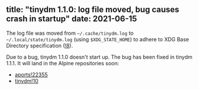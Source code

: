 title: "tinydm 1.1.0: log file moved, bug causes crash in startup"
date: 2021-06-15
---

The log file was moved from `~/.cache/tinydm.log` to
`~/.local/state/tinydm.log`  (using `$XDG_STATE_HOME`) to adhere to XDG Base
Directory specification
([!8](https://gitlab.com/postmarketOS/tinydm/-/merge_requests/8)).

Due to a bug, tinydm 1.1.0 doesn't start up. The bug has been fixed in
tinydm 1.1.1. It will land in the Alpine repositories soon:

* [aports!22355](https://gitlab.alpinelinux.org/alpine/aports/-/merge_requests/22355)
* [tinydm!10](https://gitlab.com/postmarketOS/tinydm/-/merge_requests/10)
